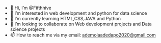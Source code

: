 - 👋 Hi, I’m @Fifthhive
- 👀 I’m interested in web development and python for data science
- 🌱 I’m currently learning HTML,CSS,JAVA and Python
- 💞️ I’m looking to collaborate on Web development projects and Data science projects 
- 📫 How to reach me via my email: ademolaadedapo2020@gmail.com

<!---
Fifthhive/Fifthhive is a ✨ special ✨ repository because its `README.md` (this file) appears on your GitHub profile.
You can click the Preview link to take a look at your changes.
--->
